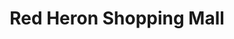 ---
title: "Red Heron Shopping Mall"
url: /athi-river/red-heron-shopping-mall/
shop: Einkaufszentrum
---